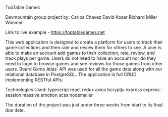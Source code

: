 TopTable Games

Devmountain group project by:
Carlos Chavez
David Koser
Richard Miller Wimmer

Link to live example - https://toptablegames.net

This web application is designed to create a platform for users to track their game collections and then rate and review them for others to see. A user is able to make an account add games to their collection, rate, review, and track plays per game. Users do not need to have an account nor do they need to login to browse games and see reviews for those games from other users.
Board Game Atlas' API was used for all the game data along with our relational database in PostgreSQL. The application is full CRUD implementing RESTful APIs.

Technologies Used:
typescript
react
redux
axios
bcryptjs
express
express-session
massive
emotion
scss
nodemailer

The duration of the project was just under three weeks from start to its final due date.
